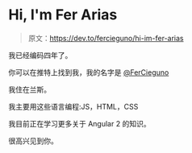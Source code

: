 # Hi, I'm Fer Arias

> 原文：<https://dev.to/fercieguno/hi-im-fer-arias>

我已经编码四年了。

你可以在推特上找到我，我的名字是 [@FerCieguno](https://twitter.com/FerCieguno)

我住在兰斯。

我主要用这些语言编程:JS，HTML，CSS

我目前正在学习更多关于 Angular 2 的知识。

很高兴见到你。